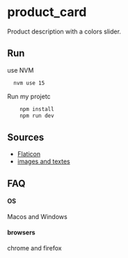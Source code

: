 
# product_card

Product description with a colors slider.




## Run

use NVM

```bash 
  nvm use 15
```

Run my projetc

```bash 
    npm install
    npm run dev
```
    
## Sources

 - [Flaticon](https://www.flaticon.com/)
 - [images and textes](https://www.sony.be/fr/electronics/casque-bandeau/wh-1000xm3)
 

  
## FAQ

#### OS

Macos and Windows

#### browsers

chrome and firefox

  
